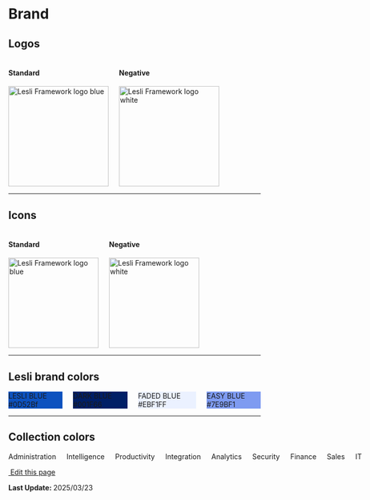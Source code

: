 <script setup>
const palettes_variant = [100, 300, 500, 700, 900]
const palettes = [
    "silver", "blue", "lime", "mint", "banana", "orange", 
    "bubble", "berry", "grape", "cocoa", "slate", "black"
]
</script>

# Brand


## Logos

<div class="columns lesli-css-color-logos">
    <div class="br-2 pl-6 pb-5 has-background-grey-lighter">
        <h4>Standard</h4>
        <img width="200" alt="Lesli Framework logo blue" src="/images/brand/lesli.svg" />
    </div>
    <div class="br-2 pl-6 pb-5 has-background-grey-darker">
        <h4 class="has-text-white">Negative</h4>
        <img width="200" alt="Lesli Framework logo white" src="/images/brand/lesli-white.svg" />
    </div>
</div>


<hr />

## Icons

<div class="columns lesli-css-color-logos">
    <div class="br-2 pl-6 pb-5  has-background-grey-lighter">
        <h4>Standard</h4>
        <img width="180" class="m-auto display-block" alt="Lesli Framework logo blue" src="/images/brand/lesli-icon.svg" />
    </div>
    <div class="br-2 pl-6 pb-5  has-background-grey-darker">
        <h4 class="has-text-white">Negative</h4>
        <img width="180" class="m-auto display-block" alt="Lesli Framework logo white" src="/images/brand/lesli-icon-white.svg" />
    </div>
</div>

<hr />

## Lesli brand colors
<div class="columns lesli-css-brand-colors">
    <div class="column">
        <div class="has-text-centered py-6 has-text-white" style="background:#0d52bf;">
            LESLI BLUE <br> #0D52Bf
        </div>
    </div>
    <div class="column">
        <div class="has-text-centered py-6 has-text-white" style="background:#001f66;">
            DARK BLUE<br> #001F66
        </div>
    </div>
    <div class="column">
        <div class="has-text-centered py-6 has-text-info" style="background:#EBF1FF;">
            FADED BLUE <br> #EBF1FF
        </div>
    </div>
    <div class="column">
        <div class="has-text-centered py-6 has-text-white" style="background:#7E9BF1;">
            EASY BLUE <br> #7E9BF1
        </div>
    </div>
</div>

<hr />

## Collection colors
<div class="columns is-multiline lesli-css-color-collections">
    <div class="br-2 has-text-centered px-5 py-6 has-text-white lesli-background-collection-administration">
        Administration
    </div>
    <div class="br-2 has-text-centered px-5 py-6 has-text-white lesli-background-collection-intelligence">
        Intelligence
    </div>
    <div class="br-2 has-text-centered px-5 py-6 has-text-white lesli-background-collection-productivity">
        Productivity
    </div>
    <div class="br-2 has-text-centered px-5 py-6 has-text-black lesli-background-collection-integration">
        Integration
    </div>
    <div class="br-2 has-text-centered px-5 py-6 has-text-black lesli-background-collection-analytics">
        Analytics
    </div>
    <div class="br-2 has-text-centered px-5 py-6 has-text-black lesli-background-collection-security">
        Security
    </div>
    <div class="br-2 has-text-centered px-5 py-6 has-text-white lesli-background-collection-finance">
        Finance
    </div>
    <div class="br-2 has-text-centered px-5 py-6 has-text-white lesli-background-collection-sales">
        Sales
    </div>
    <div class="br-2 has-text-centered px-5 py-6 has-text-black lesli-background-collection-it">
        IT
    </div>
</div>

<!--

<hr />

## General colors

<div v-for="palette in palettes" class="columns lesli-css-colors">
    <div v-for="variant in palettes_variant" class="column">
        <div :class="'bg-lesli-css-color-'+palette+'-'+variant">
        </div>
        <p class="m-0 has-text-centered">
            {{ palette }} {{ variant }}
        </p>
    </div>
</div>
-->

<section class="lesli-markdown-info">
    <p><a target="blank" href="https://github.com/LesliTech/Lesli/tree/master/docs/theming/brand.md"><i class="ri-external-link-fill"></i>&nbsp;Edit this page</a><p/>
    <p><b>Last Update: </b>2025/03/23</p>
</section>

<!-- This code was automatically generated -->
<!-- to update this docs please run rake docs:build -->

